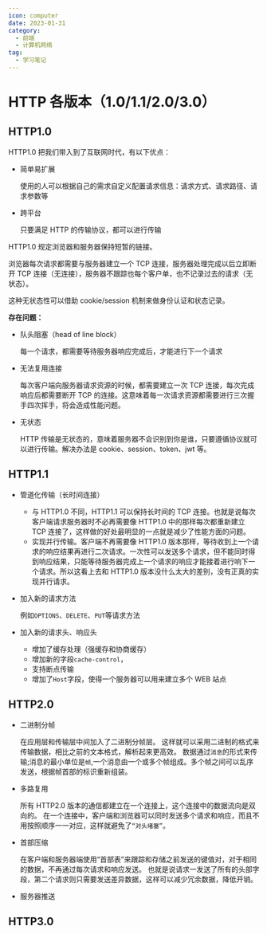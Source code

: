 ```yaml
---
icon: computer
date: 2023-01-31
category:
  - 前端
  - 计算机网络
tag:
  - 学习笔记
---
```


# HTTP 各版本（1.0/1.1/2.0/3.0）

## HTTP1.0

HTTP1.0 把我们带入到了互联网时代，有以下优点：

- 简单易扩展

  使用的人可以根据自己的需求自定义配置请求信息：请求方式、请求路径、请求参数等

- 跨平台

  只要满足 HTTP 的传输协议，都可以进行传输

HTTP1.0 规定浏览器和服务器保持短暂的链接。

浏览器每次请求都需要与服务器建立一个 TCP 连接，服务器处理完成以后立即断开 TCP 连接（无连接），服务器不跟踪也每个客户单，也不记录过去的请求（无状态）。

这种无状态性可以借助 cookie/session 机制来做身份认证和状态记录。

**存在问题：**

- 队头阻塞（head of line block）

  每一个请求，都需要等待服务器响应完成后，才能进行下一个请求

- 无法复用连接

  每次客户端向服务器请求资源的时候，都需要建立一次 TCP 连接，每次完成响应后都需要断开 TCP 的连接。这意味着每一次请求资源都需要进行三次握手四次挥手，将会造成性能问题。

- 无状态

  HTTP 传输是无状态的，意味着服务器不会识别到你是谁，只要遵循协议就可以进行传输。解决办法是 cookie、session、token、jwt 等。

## HTTP1.1

- 管道化传输（长时间连接）

  - 与 HTTP1.0 不同，HTTP1.1 可以保持长时间的 TCP 连接。也就是说每次客户端请求服务器时不必再需要像 HTTP1.0 中的那样每次都重新建立 TCP 连接了，这样做的好处最明显的一点就是减少了性能方面的问题。
  - 实现并行传输。客户端不再需要像 HTTP1.0 版本那样，等待收到上一个请求的响应结果再进行二次请求。一次性可以发送多个请求，但不能同时得到响应结果，只能等待服务器完成上一个请求的响应才能接着进行响下一个请求。所以这看上去和 HTTP1.0 版本没什么太大的差别，没有正真的实现并行请求。

- 加入新的请求方法

  例如`OPTIONS`、`DELETE`、`PUT`等请求方法

- 加入新的请求头、响应头

  - 增加了缓存处理（强缓存和协商缓存）
  - 增加新的字段`cache-control`，
  - 支持断点传输
  - 增加了`Host`字段，使得一个服务器可以用来建立多个 WEB 站点

## HTTP2.0

- 二进制分帧

  在应用层和传输层中间加入了二进制分帧层。
  这样就可以采用二进制的格式来传输数据，相比之前的文本格式，解析起来更高效。
  数据通过`消息`的形式来传输;消息的最小单位是`帧`,一个消息由一个或多个帧组成。多个帧之间可以乱序发送，根据帧首部的标识重新组装。

- 多路复用

  所有 HTTP2.0 版本的通信都建立在一个连接上，这个连接中的数据流向是双向的。
  在一个连接中，客户端和浏览器可以同时发送多个请求和响应，而且不用按照顺序一一对应，这样就避免了`“对头堵塞”`。

- 首部压缩

  在客户端和服务器端使用“首部表”来跟踪和存储之前发送的键值对，对于相同的数据，不再通过每次请求和响应发送。
  也就是说请求一发送了所有的头部字段，第二个请求则只需要发送差异数据，这样可以减少冗余数据，降低开销。

- 服务器推送

## HTTP3.0
